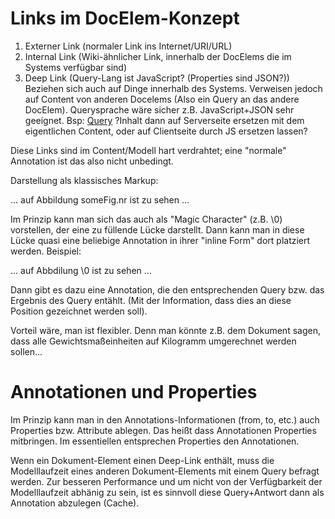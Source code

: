# Links im DocElem-Konzept

1. Externer Link
   (normaler Link ins Internet/URI/URL)
2. Internal Link
   (Wiki-ähnlicher Link, innerhalb der DocElems die im  Systems verfügbar sind)
3. Deep Link (Query-Lang ist JavaScript? (Properties sind JSON?))
   Beziehen sich auch auf Dinge innerhalb des Systems.
   Verweisen jedoch auf Content von anderen Docelems
   (Also ein Query an das andere DocElem).
   Querysprache wäre sicher z.B. JavaScript+JSON sehr geeignet.
   Bsp: <a href="figure/123789?auth=scai.fhg.de">Query</a>
   ?Inhalt dann auf Serverseite ersetzen mit dem eigentlichen Content,
   oder auf Clientseite durch JS ersetzen lassen?

Diese Links sind im Content/Modell hart verdrahtet;
eine "normale" Annotation ist das also nicht unbedingt.

Darstellung als klassisches Markup:

  ... auf Abbildung <query>someFig.nr</query> ist zu sehen ...

Im Prinzip kann man sich das auch als "Magic Character" (z.B. \0) vorstellen,
der eine zu füllende Lücke darstellt.
Dann kann  man in diese Lücke quasi eine beliebige Annotation in
ihrer "inline Form" dort platziert werden. Beispiel:

  ... auf Abbdilung \0 ist zu sehen ...

Dann gibt es dazu eine Annotation, die den entsprechenden Query bzw.
das Ergebnis des Query entählt. (Mit der Information, dass dies an diese
Position gezeichnet werden soll).

Vorteil wäre, man ist flexibler. Denn man könnte z.B. dem Dokument sagen,
dass alle Gewichtsmaßeinheiten auf Kilogramm umgerechnet werden sollen...

# Annotationen und Properties

Im Prinzip kann man in den Annotations-Informationen (from, to, etc.)
auch Properties bzw. Attribute ablegen.
Das heißt dass Annotationen Properties mitbringen.
Im essentiellen entsprechen Properties den Annotationen.

Wenn ein Dokument-Element einen Deep-Link enthält,
muss die Modelllaufzeit eines anderen Dokument-Elements mit einem
Query befragt werden.
Zur besseren Performance und um nicht von der Verfügbarkeit der
Modelllaufzeit abhänig zu sein, ist es sinnvoll diese Query+Antwort dann als
Annotation abzulegen (Cache).
